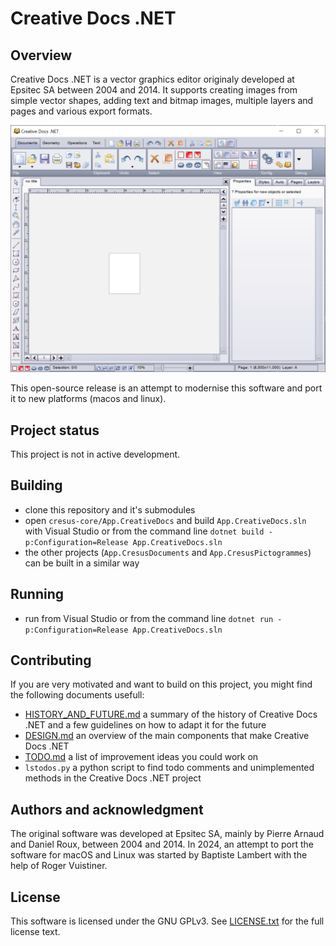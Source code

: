 # Creative Docs .NET

## Overview

Creative Docs .NET is a vector graphics editor originaly developed at Epsitec SA between 2004 and 2014.
It supports creating images from simple vector shapes, adding text and bitmap images, multiple layers and pages and various export formats.

![Screenshot of the interface of Creative Docs .NET](./creativedocs_new_interface.png)

This open-source release is an attempt to modernise this software and port it to new platforms (macos and linux).

## Project status

This project is not in active development.

## Building

- clone this repository and it's submodules
- open `cresus-core/App.CreativeDocs` and build `App.CreativeDocs.sln` with Visual Studio or from the command line `dotnet build -p:Configuration=Release App.CreativeDocs.sln`
- the other projects (`App.CresusDocuments` and `App.CresusPictogrammes`) can be built in a similar way

## Running

- run from Visual Studio or from the command line `dotnet run -p:Configuration=Release App.CreativeDocs.sln`

## Contributing

If you are very motivated and want to build on this project, you might find the following documents usefull:

- [HISTORY_AND_FUTURE.md](HISTORY_AND_FUTURE.md) a summary of the history of Creative Docs .NET and a few guidelines on how to adapt it for the future
- [DESIGN.md](DESIGN.md) an overview of the main components that make Creative Docs .NET
- [TODO.md](TODO.md) a list of improvement ideas you could work on
- `lstodos.py` a python script to find todo comments and unimplemented methods in the Creative Docs .NET project

## Authors and acknowledgment

The original software was developed at Epsitec SA, mainly by Pierre Arnaud and Daniel Roux, between 2004 and 2014.
In 2024, an attempt to port the software for macOS and Linux was started by Baptiste Lambert with the help of Roger Vuistiner.

## License
This software is licensed under the GNU GPLv3.
See [LICENSE.txt](LICENSE.txt) for the full license text.